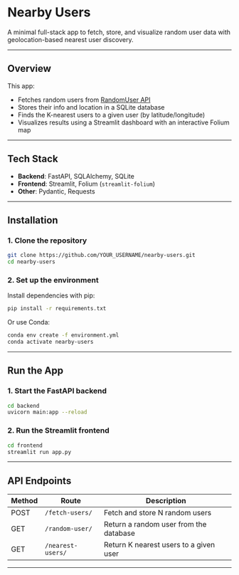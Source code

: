# Nearby Users

A minimal full-stack app to fetch, store, and visualize random user data with geolocation-based nearest user discovery.

---

## Overview

This app:
- Fetches random users from [RandomUser API](https://randomuser.me/)
- Stores their info and location in a SQLite database
- Finds the K-nearest users to a given user (by latitude/longitude)
- Visualizes results using a Streamlit dashboard with an interactive Folium map

---

## Tech Stack

- **Backend**: FastAPI, SQLAlchemy, SQLite  
- **Frontend**: Streamlit, Folium (`streamlit-folium`)  
- **Other**: Pydantic, Requests

---

## Installation

### 1. Clone the repository

```bash
git clone https://github.com/YOUR_USERNAME/nearby-users.git
cd nearby-users
```

### 2. Set up the environment

Install dependencies with pip:

```bash
pip install -r requirements.txt
```

Or use Conda:

```bash
conda env create -f environment.yml
conda activate nearby-users
```

---

## Run the App

### 1. Start the FastAPI backend

```bash
cd backend
uvicorn main:app --reload
```

### 2. Run the Streamlit frontend

```bash
cd frontend
streamlit run app.py
```

---

## API Endpoints

| Method | Route             | Description                            |
|--------|------------------|----------------------------------------|
| POST   | `/fetch-users/`   | Fetch and store N random users         |
| GET    | `/random-user/`   | Return a random user from the database |
| GET    | `/nearest-users/` | Return K nearest users to a given user |

---